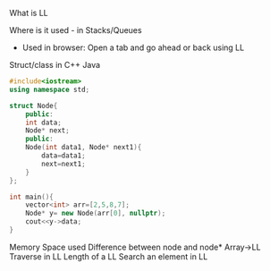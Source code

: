 What is LL

Where is it used - in Stacks/Queues
- Used in browser: Open a tab and go ahead or back using LL

Struct/class in C++ Java
```c++
#include<iostream>
using namespace std;

struct Node{
    public:
    int data;
    Node* next;
    public:
    Node(int data1, Node* next1){
        data=data1;
        next=next1;
    }
};

int main(){
    vector<int> arr=[2,5,8,7];
    Node* y= new Node(arr[0], nullptr);
    cout<<y->data;
}
```

Memory Space used
Difference between node and node*
Array->LL
Traverse in LL
Length of a LL
Search an element in LL
